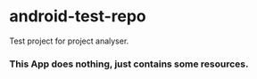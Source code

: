 # android-test-repo
Test project for project analyser.

### This App does nothing, just contains some resources.
